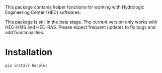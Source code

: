 This package contains helper functions for working with Hydrologic Engineering Center (HEC) softwares.

This package is still in the beta stage. The current version only works with HEC-HMS and HEC-RAS. Please expect frequent updates to fix bugs and add functionalities.

# Installation

```bash
pip install hecplus
```